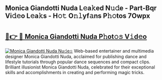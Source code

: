 ## Monica Giandotti Nuda L𝚎a𝚔ed N𝚞𝚍e - Part-Bqr Vi𝚍𝚎o L𝚎a𝚔s - H𝚘𝚝 O𝚗𝚕yf𝚊ns P𝚑𝚘tos 7Owpx

# <h2><a href="http://kfep2o.oniu.top/?m=Monica+Giandotti+Nuda">🔗👉 🔴 Monica Giandotti Nuda P𝚑ot𝚘𝚜 V𝚒d𝚎o</a></h2>

[![Monica Giandotti Nuda Nu𝚍e𝚜](https://i.imgur.com/0qMVB7G.gif)](http://kfep2o.oniu.top/?m=Monica+Giandotti+Nuda)
Web-based entertainer and multimedia designer Monica Giandotti Nuda, acclaimed for publishing dance and lifestyle tutorials through popular dance sequences and compact clips. Brilliant illusionist Monica Giandotti Nuda, celebrated for their exceptional skills and accomplishments in creating and performing magic tricks.  
